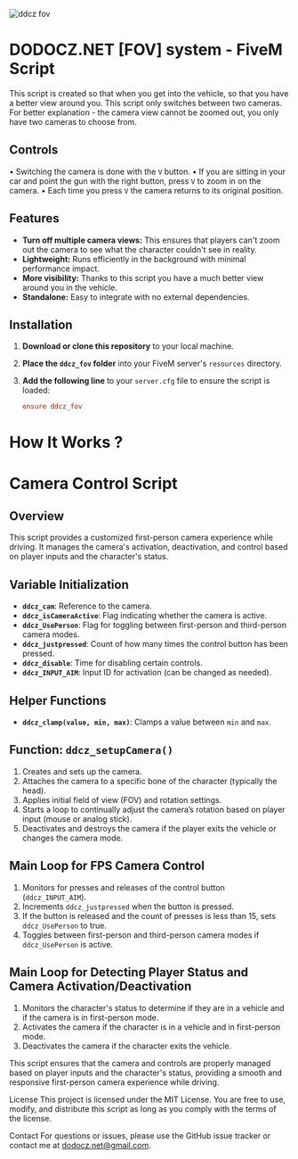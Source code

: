 ![ddcz fov](https://github.com/user-attachments/assets/bdca8fb7-a324-4312-bded-b936d70cde9a)
# DODOCZ.NET [FOV] system - FiveM Script


This script is created so that when you get into the vehicle, so that you have a better view around you.
This script only switches between two cameras.
For better explanation - the camera view cannot be zoomed out, you only have two cameras to choose from.

## Controls
• Switching the camera is done with the `V` button.
• If you are sitting in your car and point the gun with the right button, press `V` to zoom in on the camera.
• Each time you press `V` the camera returns to its original position.


## Features

- **Turn off multiple camera views:** This ensures that players can't zoom out the camera to see what the character couldn't see in reality.
- **Lightweight:** Runs efficiently in the background with minimal performance impact.
- **More visibility:** Thanks to this script you have a much better view around you in the vehicle.
- **Standalone:** Easy to integrate with no external dependencies.

## Installation

1. **Download or clone this repository** to your local machine.
2. **Place the `ddcz_fov` folder** into your FiveM server's `resources` directory.
3. **Add the following line** to your `server.cfg` file to ensure the script is loaded:

   ```cfg
   ensure ddcz_fov

# How It Works ? 

# Camera Control Script

## Overview

This script provides a customized first-person camera experience while driving. It manages the camera's activation, deactivation, and control based on player inputs and the character's status.

## Variable Initialization

- **`ddcz_cam`**: Reference to the camera.
- **`ddcz_isCameraActive`**: Flag indicating whether the camera is active.
- **`ddcz_UsePerson`**: Flag for toggling between first-person and third-person camera modes.
- **`ddcz_justpressed`**: Count of how many times the control button has been pressed.
- **`ddcz_disable`**: Time for disabling certain controls.
- **`ddcz_INPUT_AIM`**: Input ID for activation (can be changed as needed).

## Helper Functions

- **`ddcz_clamp(value, min, max)`**: Clamps a value between `min` and `max`.

## Function: `ddcz_setupCamera()`

1. Creates and sets up the camera.
2. Attaches the camera to a specific bone of the character (typically the head).
3. Applies initial field of view (FOV) and rotation settings.
4. Starts a loop to continually adjust the camera’s rotation based on player input (mouse or analog stick).
5. Deactivates and destroys the camera if the player exits the vehicle or changes the camera mode.

## Main Loop for FPS Camera Control

1. Monitors for presses and releases of the control button (`ddcz_INPUT_AIM`).
2. Increments `ddcz_justpressed` when the button is pressed.
3. If the button is released and the count of presses is less than 15, sets `ddcz_UsePerson` to true.
4. Toggles between first-person and third-person camera modes if `ddcz_UsePerson` is active.

## Main Loop for Detecting Player Status and Camera Activation/Deactivation

1. Monitors the character's status to determine if they are in a vehicle and if the camera is in first-person mode.
2. Activates the camera if the character is in a vehicle and in first-person mode.
3. Deactivates the camera if the character exits the vehicle.

This script ensures that the camera and controls are properly managed based on player inputs and the character's status, providing a smooth and responsive first-person camera experience while driving.




License
This project is licensed under the MIT License. You are free to use, modify, and distribute this script as long as you comply with the terms of the license.

Contact
For questions or issues, please use the GitHub issue tracker or contact me at dodocz.net@gmail.com.
